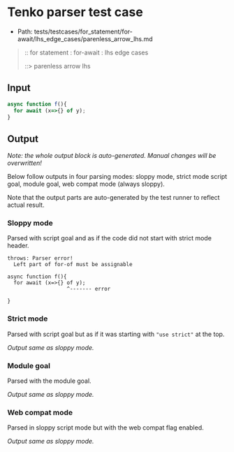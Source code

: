 # Tenko parser test case

- Path: tests/testcases/for_statement/for-await/lhs_edge_cases/parenless_arrow_lhs.md

> :: for statement : for-await : lhs edge cases
>
> ::> parenless arrow lhs

## Input

`````js
async function f(){
  for await (x=>{} of y);
}
`````

## Output

_Note: the whole output block is auto-generated. Manual changes will be overwritten!_

Below follow outputs in four parsing modes: sloppy mode, strict mode script goal, module goal, web compat mode (always sloppy).

Note that the output parts are auto-generated by the test runner to reflect actual result.

### Sloppy mode

Parsed with script goal and as if the code did not start with strict mode header.

`````
throws: Parser error!
  Left part of for-of must be assignable

async function f(){
  for await (x=>{} of y);
                   ^------- error

}
`````

### Strict mode

Parsed with script goal but as if it was starting with `"use strict"` at the top.

_Output same as sloppy mode._

### Module goal

Parsed with the module goal.

_Output same as sloppy mode._

### Web compat mode

Parsed in sloppy script mode but with the web compat flag enabled.

_Output same as sloppy mode._
